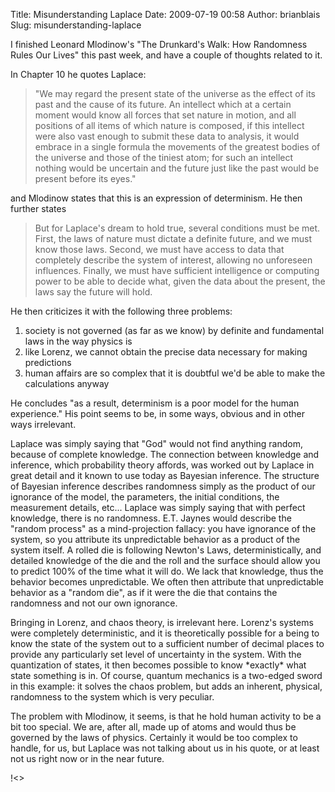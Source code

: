 Title: Misunderstanding Laplace
Date: 2009-07-19 00:58
Author: brianblais
Slug: misunderstanding-laplace

I finished Leonard Mlodinow's "The Drunkard's Walk: How Randomness Rules
Our Lives" this past week, and have a couple of thoughts related to it.

<p>
In Chapter 10 he quotes Laplace:  

> "We may regard the present state of the universe as the effect of its
> past and the cause of its future. An intellect which at a certain
> moment would know all forces that set nature in motion, and all
> positions of all items of which nature is composed, if this intellect
> were also vast enough to submit these data to analysis, it would
> embrace in a single formula the movements of the greatest bodies of
> the universe and those of the tiniest atom; for such an intellect
> nothing would be uncertain and the future just like the past would be
> present before its eyes."
> </p>

<p>
and Mlodinow states that this is an expression of determinism. He then
further states   

> But for Laplace's dream to hold true, several conditions must be met.
> First, the laws of nature must dictate a definite future, and we must
> know those laws. Second, we must have access to data that completely
> describe the system of interest, allowing no unforeseen influences.
> Finally, we must have sufficient intelligence or computing power to be
> able to decide what, given the data about the present, the laws say
> the future will hold.
> </p>

He then criticizes it with the following three problems:

1.  society is not governed (as far as we know) by definite and
    fundamental laws in the way physics is
2.  like Lorenz, we cannot obtain the precise data necessary for making
    predictions
3.  human affairs are so complex that it is doubtful we'd be able to
    make the calculations anyway

He concludes "as a result, determinism is a poor model for the human
experience." His point seems to be, in some ways, obvious and in other
ways irrelevant.

Laplace was simply saying that "God" would not find anything random,
because of complete knowledge. The connection between knowledge and
inference, which probability theory affords, was worked out by Laplace
in great detail and it known to use today as Bayesian inference. The
structure of Bayesian inference describes randomness simply as the
product of our ignorance of the model, the parameters, the initial
conditions, the measurement details, etc... Laplace was simply saying
that with perfect knowledge, there is no randomness. E.T. Jaynes would
describe the "random process" as a mind-projection fallacy: you have
ignorance of the system, so you attribute its unpredictable behavior as
a product of the system itself. A rolled die is following Newton's Laws,
deterministically, and detailed knowledge of the die and the roll and
the surface should allow you to predict 100% of the time what it will
do. We lack that knowledge, thus the behavior becomes unpredictable. We
often then attribute that unpredictable behavior as a "random die", as
if it were the die that contains the randomness and not our own
ignorance.

Bringing in Lorenz, and chaos theory, is irrelevant here. Lorenz's
systems were completely deterministic, and it is theoretically possible
for a being to know the state of the system out to a sufficient number
of decimal places to provide any particularly set level of uncertainty
in the system. With the quantization of states, it then becomes possible
to know \*exactly\* what state something is in. Of course, quantum
mechanics is a two-edged sword in this example: it solves the chaos
problem, but adds an inherent, physical, randomness to the system which
is very peculiar.

The problem with Mlodinow, it seems, is that he hold human activity to
be a bit too special. We are, after all, made up of atoms and would thus
be governed by the laws of physics. Certainly it would be too complex to
handle, for us, but Laplace was not talking about us in his quote, or at
least not us right now or in the near future.

<div class="blogger-post-footer">
!<>

</div>

